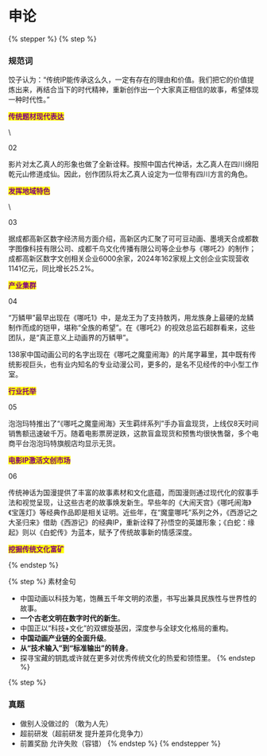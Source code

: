 # 申论



{% stepper %}
{% step %}
### 规范词

饺子认为：“传统IP能传承这么久，一定有存在的理由和价值。我们把它的价值提炼出来，再结合当下的时代精神，重新创作出一个大家真正相信的故事，希望体现一种时代性。”

<mark style="color:purple;">**传统题材现代表达**</mark>

\


02

影片对太乙真人的形象也做了全新诠释。按照中国古代神话，太乙真人在四川绵阳乾元山修道成仙。因此，创作团队将太乙真人设定为一位带有四川方言的角色。

<mark style="color:purple;">**发挥地域特色**</mark>

\


03

据成都高新区数字经济局方面介绍，高新区内汇聚了可可豆动画、墨境天合成都数字图像科技有限公司、成都千鸟文化传播有限公司等企业参与《哪吒2》的制作；成都高新区数字文创相关企业6000余家，2024年162家规上文创企业实现营收1141亿元，同比增长25.2%。

<mark style="color:purple;">**产业集群**</mark>



04

“万鳞甲”最早出现在《哪吒1》中，是龙王为了支持敖丙，用龙族身上最硬的龙鳞制作而成的铠甲，堪称“全族的希望”。在《哪吒2》的视效总监石超群看来，这些团队，是“真正意义上动画界的万鳞甲”。

138家中国动画公司的名字出现在《哪吒之魔童闹海》的片尾字幕里，其中既有传统影视巨头，也有业内知名的专业动漫公司，更多的，是名不见经传的中小型工作室。

<mark style="color:purple;">**行业托举**</mark>



05

泡泡玛特推出了“《哪吒之魔童闹海》天生羁绊系列”手办盲盒现货，上线仅8天时间销售额迅速破千万。随着电影票房逆跌，这款盲盒现货和预售均很快售罄，多个电商平台泡泡玛特旗舰店均显示无货。

<mark style="color:purple;">**电影IP激活文创市场**</mark>



06

传统神话为国漫提供了丰富的故事素材和文化底蕴，而国漫则通过现代化的叙事手法和视觉呈现，让这些古老的故事焕发新生。早些年的《大闹天宫》《哪吒闹海》《宝莲灯》等经典作品即是相关证明。近些年，在“魔童哪吒”系列之外，《西游记之大圣归来》借助《西游记》的经典IP，重新诠释了孙悟空的英雄形象；《白蛇：缘起》则以《白蛇传》为蓝本，赋予了传统故事新的情感深度。

<mark style="color:purple;">**挖掘传统文化富矿**</mark>


{% endstep %}

{% step %}
素材金句

* 中国动画以科技为笔，饱蘸五千年文明的浓墨，书写出兼具民族性与世界性的故事。
* **一个古老文明在数字时代的新生**。
* 中国正以“科技+文化”的双螺旋基因，深度参与全球文化格局的重构。
* **中国动画产业链的全面升级**。
* **从“技术输入”到“标准输出”的转身**。
* 探寻宝藏的钥匙或许就在更多对优秀传统文化的热爱和领悟里。
{% endstep %}

{% step %}
### 真题

* 做别人没做过的 （敢为人先）
* 超前研发（超前研发 提升差异化竞争力）
* 前置奖励 允许失败（容错）
{% endstep %}
{% endstepper %}
